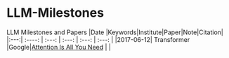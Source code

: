 # LLM-Milestones
LLM Milestones and Papers
|Date |Keywords|Institute|Paper|Note|Citation|
|:---:|    :----:        |        :---:         |        :---:         |      :---:    | :---:  |
|2017-06-12| Transformer |Google|[Attention Is All You Need](https://arxiv.org/abs/1706.03762v7) | |

<!--stackedit_data:
eyJoaXN0b3J5IjpbLTE3NjMyMTU1MDEsMTE1NTIzNjk1OCwtMT
c0NjI1NzY3OF19
-->